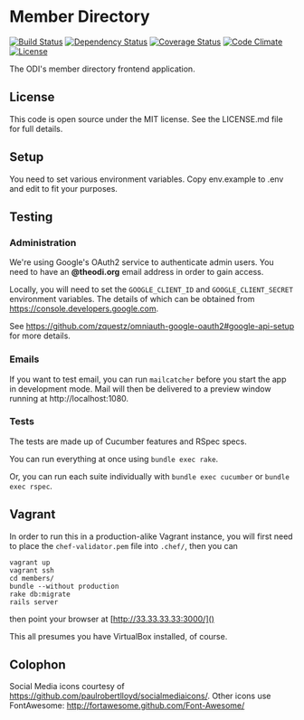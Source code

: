 # Member Directory 

[![Build Status](http://img.shields.io/travis/theodi/member-directory.svg?style=flat-square)](https://travis-ci.org/theodi/member-directory)
[![Dependency Status](http://img.shields.io/gemnasium/theodi/member-directory.svg?style=flat-square)](https://gemnasium.com/theodi/member-directory)
[![Coverage Status](http://img.shields.io/coveralls/theodi/member-directory.svg?style=flat-square)](https://coveralls.io/github/theodi/member-directory)
[![Code Climate](http://img.shields.io/codeclimate/github/theodi/member-directory.svg?style=flat-square)](https://codeclimate.com/github/theodi/member-directory)
[![License](http://img.shields.io/:license-mit-blue.svg?style=flat-square)](http://theodi.mit-license.org)

The ODI's member directory frontend application. 

## License

This code is open source under the MIT license. See the LICENSE.md file for 
full details.

## Setup

You need to set various environment variables. Copy env.example to .env and edit to fit your purposes.

## Testing

### Administration

We're using Google's OAuth2 service to authenticate admin users. You need to
have an **@theodi.org** email address in order to gain access.

Locally, you will need to set the `GOOGLE_CLIENT_ID` and `GOOGLE_CLIENT_SECRET`
environment variables.  The details of which can be obtained from
https://console.developers.google.com.

See https://github.com/zquestz/omniauth-google-oauth2#google-api-setup for more
details.

### Emails

If you want to test email, you can run ```mailcatcher``` before you start the
app in development mode. Mail will then be delivered to a preview window
running at http://localhost:1080.

### Tests

The tests are made up of Cucumber features and RSpec specs.

You can run everything at once using `bundle exec rake`.

Or, you can run each suite individually with `bundle exec cucumber` or `bundle
exec rspec`.

## Vagrant

In order to run this in a production-alike Vagrant instance, you will first
need to place the ```chef-validator.pem``` file into ```.chef/```, then you can

    vagrant up
    vagrant ssh
    cd members/
    bundle --without production
    rake db:migrate
    rails server

then point your browser at [http://33.33.33.33:3000/]()

This all presumes you have VirtualBox installed, of course.

## Colophon

Social Media icons courtesy of https://github.com/paulrobertlloyd/socialmediaicons/.
Other icons use FontAwesome: http://fortawesome.github.com/Font-Awesome/

